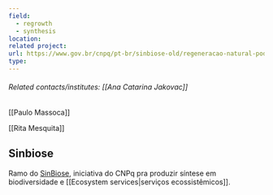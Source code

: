 ```yaml
---
field:
  - regrowth
  - synthesis
location: 
related project: 
url: https://www.gov.br/cnpq/pt-br/sinbiose-old/regeneracao-natural-pode-recuperar-servicos-ecossistemicos-na-floresta-amazonica
type:
---
```

###### Related contacts/institutes: [[Ana Catarina Jakovac]]
[[Paulo Massoca]]

[[Rita Mesquita]]

## Sinbiose

Ramo do [SinBiose](https://www.gov.br/cnpq/pt-br/acesso-a-informacao/acoes-e-programas/programas/sinbiose-1/sobre-o-sinbiose), iniciativa do CNPq pra produzir síntese em biodiversidade e [[Ecosystem services|serviços ecossistêmicos]].

